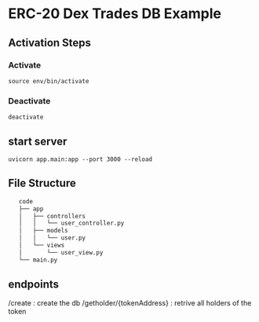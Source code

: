 # ERC-20 Dex Trades DB Example

## Activation Steps
### Activate
   ```shell
source env/bin/activate
```
### Deactivate
```
deactivate
```

## start server
```
uvicorn app.main:app --port 3000 --reload
```

## File Structure

```bash
   code
   ├── app
   │   ├── controllers
   │   │   └── user_controller.py
   │   ├── models
   │   │   └── user.py
   │   └── views
   │       └── user_view.py
   └── main.py
```

## endpoints

/create : create the db
/getholder/{tokenAddress} : retrive all holders of the token

